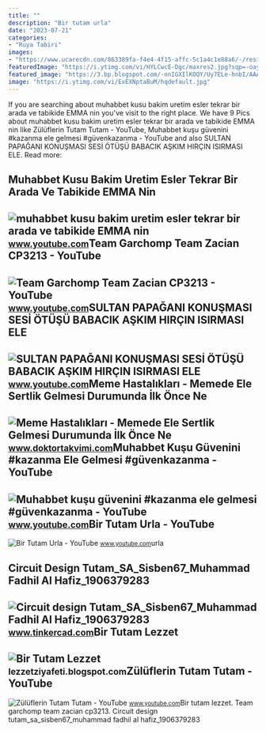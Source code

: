```yaml
---
title: ""
description: "Bir tutam urla"
date: "2023-07-21"
categories:
- "Ruya Tabiri"
images:
- "https://www.ucarecdn.com/863389fa-f4e4-4f15-affc-5c1a4c1e88a6/-/resize/700x/"
featuredImage: "https://i.ytimg.com/vi/HYLCwcE-Dgc/maxres2.jpg?sqp=-oaymwEoCIAKENAF8quKqQMcGADwAQH4AYwCgALgA4oCDAgAEAEYRSBHKGUwDw==&amp;rs=AOn4CLC_ulBvmvqa2cf2uT56Qfk3FCYaDA"
featured_image: "https://3.bp.blogspot.com/-nnIGXIlKOQY/Uy7ELe-hnbI/AAAAAAAACPI/cGlgoYde38U/s1600/20140117_175604.jpg"
image: "https://i.ytimg.com/vi/ExEXNptaBuM/hqdefault.jpg"
---
```


If you are searching about muhabbet kusu bakim uretim esler tekrar bir arada ve tabikide EMMA nin you've visit to the right place. We have 9 Pics about muhabbet kusu bakim uretim esler tekrar bir arada ve tabikide EMMA nin like Zülüflerin Tutam Tutam - YouTube, Muhabbet kuşu güvenini #kazanma ele gelmesi #güvenkazanma - YouTube and also SULTAN PAPAĞANI KONUŞMASI SESİ ÖTÜŞÜ BABACIK AŞKIM HIRÇIN ISIRMASI ELE. Read more:

Muhabbet Kusu Bakim Uretim Esler Tekrar Bir Arada Ve Tabikide EMMA Nin
----------------------------------------------------------------------

 ![muhabbet kusu bakim uretim esler tekrar bir arada ve tabikide EMMA nin](https://i.ytimg.com/vi/ExEXNptaBuM/hqdefault.jpg) <small>www.youtube.com</small>Team Garchomp Team Zacian CP3213 - YouTube
------------------------------------------

 ![Team Garchomp Team Zacian CP3213 - YouTube](https://i.ytimg.com/vi/HYLCwcE-Dgc/maxres2.jpg?sqp=-oaymwEoCIAKENAF8quKqQMcGADwAQH4AYwCgALgA4oCDAgAEAEYRSBHKGUwDw==&rs=AOn4CLC_ulBvmvqa2cf2uT56Qfk3FCYaDA) <small>www.youtube.com</small>SULTAN PAPAĞANI KONUŞMASI SESİ ÖTÜŞÜ BABACIK AŞKIM HIRÇIN ISIRMASI ELE
----------------------------------------------------------------------

 ![SULTAN PAPAĞANI KONUŞMASI SESİ ÖTÜŞÜ BABACIK AŞKIM HIRÇIN ISIRMASI ELE](https://i.ytimg.com/vi/aHLtsHrawJc/maxresdefault.jpg) <small>www.youtube.com</small>Meme Hastalıkları - Memede Ele Sertlik Gelmesi Durumunda İlk Önce Ne
--------------------------------------------------------------------

 ![Meme Hastalıkları - Memede Ele Sertlik Gelmesi Durumunda İlk Önce Ne](https://www.ucarecdn.com/863389fa-f4e4-4f15-affc-5c1a4c1e88a6/-/resize/700x/) <small>www.doktortakvimi.com</small>Muhabbet Kuşu Güvenini #kazanma Ele Gelmesi #güvenkazanma - YouTube
-------------------------------------------------------------------

 ![Muhabbet kuşu güvenini #kazanma ele gelmesi #güvenkazanma - YouTube](https://i.ytimg.com/vi/kwu0n1quyBc/maxresdefault.jpg?sqp=-oaymwEmCIAKENAF8quKqQMa8AEB-AGMAoAC4AOKAgwIABABGGUgXShUMA8=&rs=AOn4CLCO5Y0bprKfe2rVqQEyobsMZKu8qQ) <small>www.youtube.com</small>Bir Tutam Urla - YouTube
------------------------

 ![Bir Tutam Urla - YouTube](https://i.ytimg.com/vi/Ap55Zg4MvgM/maxresdefault.jpg) <small>www.youtube.com</small>urla

Circuit Design Tutam\_SA\_Sisben67\_Muhammad Fadhil Al Hafiz\_1906379283
------------------------------------------------------------------------

 ![Circuit design Tutam_SA_Sisben67_Muhammad Fadhil Al Hafiz_1906379283](https://csg.tinkercad.com/things/dLQvolrUrLA/t725.png?rev=1636793074904000000&s=&v=1&type=circuits) <small>www.tinkercad.com</small>Bir Tutam Lezzet
----------------

 ![Bir Tutam Lezzet](https://3.bp.blogspot.com/-nnIGXIlKOQY/Uy7ELe-hnbI/AAAAAAAACPI/cGlgoYde38U/s1600/20140117_175604.jpg) <small>lezzetziyafeti.blogspot.com</small>Zülüflerin Tutam Tutam - YouTube
--------------------------------

 ![Zülüflerin Tutam Tutam - YouTube](https://i.ytimg.com/vi/i_CEbZHW0SA/maxresdefault.jpg) <small>www.youtube.com</small>Bir tutam lezzet. Team garchomp team zacian cp3213. Circuit design tutam\_sa\_sisben67\_muhammad fadhil al hafiz\_1906379283
